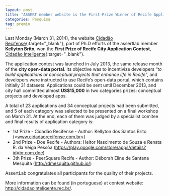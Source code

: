 ```yaml
---
layout: post
title: "ASSERT member website is the First-Prize Winner of Recife Application Contest, “Cidadão Inteligente”"
categories: Pesquisa
tag: premio
---
```


Last Monday (March 31, 2014), the website [Cidadão Recifense](http://www.cidadaorecifense.com.br){:target="_blank"}, part of Ph.D efforts of the assertlab member **Kellyton Brito**, won the **First Prize of Recife City Application Contest**, [Cidadão Inteligente](http://www.cidadaointeligente.rec.br){:target="_blank"}.

The application contest was launched in July 2013, the same release month of the **city open-data portal**. Its objective was to incentivize developers “_to build applications or conceptual projects that enhance life in Recife_”, and developers were instructed to use Recife’s open-data portal, which contains initially 31 datasets. Applications could be sent until December 2013, and city hall committed almost **US$15,000** in two categories prizes: conceptual projects and developed apps.

A total of 23 applications and 34 conceptual projects had been submitted, and 5 of each category was selected to be presented on a final workshop on March 31. At the end, each of them was judged by a specialist comitee and final results of application category is:

* 1st Prize - Cidadão Recifense - Author: Kellyton dos Santos Brito (<www.cidadaorecifense.com.br>)
* 2nd Prize - Doe Recife - Authors: Heitor Nascimento de Souza e Renata R. da Veiga Pessôa (<https://play.google.com/store/apps/details?id=br.com.doe>)
* 3th Prize - PeerSquare Recife - Author: Déborah Eline de Santana Mesquita (<http://dmesquita.github.io/>)

AssertLab congratulates all participants for the quality of their projects.

More information can be found (in portuguese) at contest website: <http://cidadaointeligente.rec.br/>.